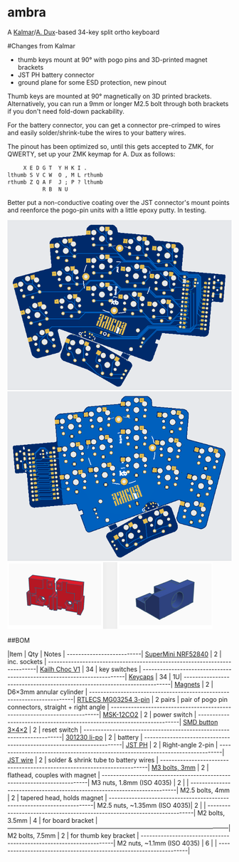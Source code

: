 # ambra
A [Kalmar](https://github.com/aroum/kalmar)/[A. Dux](https://github.com/tapioki/cephalopoda/tree/main/Architeuthis%20dux)-based 34-key split ortho keyboard

#Changes from Kalmar

- thumb keys mount at 90° with pogo pins and 3D-printed magnet brackets
- JST PH battery connector
- ground plane for some ESD protection, new pinout

Thumb keys are mounted at 90° magnetically on 3D printed brackets. Alternatively, you can run a 9mm or longer M2.5 bolt through both brackets if you don't need fold-down packability.

For the battery connector, you can get a connector pre-crimped to wires and easily solder/shrink-tube the wires to your battery wires. 

The pinout has been optimized so, until this gets accepted to ZMK, for QWERTY, set up your ZMK keymap for A. Dux as follows:

```
     X E D G T  Y H K I .
lthumb S V C W  O , M L rthumb
rthumb Z Q A F  J ; P ? lthumb
           R B  N U
```

Better put a non-conductive coating over the JST connector's mount points and reenforce the pogo-pin units with a little epoxy putty. In testing.

![Alt text](https://github.com/stozi/ambra/blob/main/ambra.png?raw=true)
![Alt text](https://github.com/stozi/ambra/blob/main/ambra-back.png?raw=true)
![Alt text](https://github.com/stozi/ambra/blob/main/brackets.png?raw=true)

##BOM

|Item     | Qty   | Notes |
--------------------------|
[SuperMini NRF52840](https://www.aliexpress.com/item/1005008099333183.html) | 2 | inc. sockets |
--------------------------------------------------------------------------|
[Kailh Choc V1]((https://aliexpress.ru/item/32959996455.html)) | 34 | key switches |
------------------------------------------------------------------------|
[Keycaps](https://aliexpress.ru/item/33026798318.html) | 34 | 1U|
-------------------------------------------------------------------------|
[Magnets](https://www.aliexpress.com/item/1005006788058856.html) | 2 | D6×3mm annular cylinder |
------------------------------------------------------------------------|
[RTLECS MG03254 3-pin](https://sl.aliexpress.ru/p?key=pW35Gta) | 2 pairs | pair of pogo pin connectors, straight + right angle |
--------------------------------------------------------------------------|
[MSK-12CO2](https://aliexpress.ru/item/1005001398386692.html) | 2 | power switch |
-----------------------------------------------------------------------|
[SMD button 3×4×2](https://aliexpress.ru/item/1005003812819985.html) | 2 | reset switch |
----------------------------------------------------------------------|
[301230 li-po](https://aliexpress.ru/item/32732458079.html) | 2 | battery |
----------------------------------------------------------------------|
[JST PH](https://www.aliexpress.com/item/1005008131930144.html) | 2 |  Right-angle 2-pin |
-------------------------------------------------------------------------------|
[JST wire](https://www.aliexpress.com/item/1005001649158434.html) | 2 | solder & shrink tube to battery wires |
-------------------------------------------------------------------------|
[M3 bolts, 3mm](https://www.aliexpress.com/item/1005006662972635.html) | 2 | flathead, couples with magnet |
-------------------------------------------------------------------------|
M3 nuts, 1.8mm (ISO 4035) | 2 | |
-------------------------------------------------------------------------|
M2.5 bolts, 4mm | 2 | tapered head, holds magnet |
------------------------------------------------------------------------|
M2.5 nuts, ~1.35mm (ISO 4035)| 2 | |
-------------------------------------------------------------------------|
M2 bolts, 3.5mm | 4 | for board bracket |
–––––––––––––––––––––––––––––––––––––––––––––––––––––––––––––––––––––––|
M2 bolts, 7.5mm | 2 | for thumb key bracket |
--------------------------------------------------------------------|
M2 nuts, ~1.1mm (ISO 4035) | 6 | |
-------------------------------------------------------------------|
